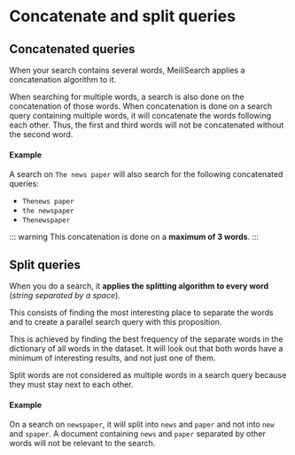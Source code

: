 # Concatenate and split queries

## Concatenated queries

When your search contains several words, MeiliSearch applies a concatenation algorithm to it.

When searching for multiple words, a search is also done on the concatenation of those words. When concatenation is done on a search query containing multiple words, it will concatenate the words following each other. Thus, the first and third words will not be concatenated without the second word.

#### Example

A search on `The news paper` will also search for the following concatenated queries:

- `Thenews paper`
- `the newspaper`
- `Thenewspaper`

::: warning
This concatenation is done on a **maximum of 3 words**.
:::

## Split queries

When you do a search, it **applies the splitting algorithm to every word** (_string separated by a space_).

This consists of finding the most interesting place to separate the words and to create a parallel search query with this proposition.

This is achieved by finding the best frequency of the separate words in the dictionary of all words in the dataset. It will look out that both words have a minimum of interesting results, and not just one of them.

Split words are not considered as multiple words in a search query because they must stay next to each other.

#### Example

On a search on `newspaper`, it will split into `news` and `paper` and not into `new` and `spaper`.
A document containing `news` and `paper` separated by other words will not be relevant to the search.
